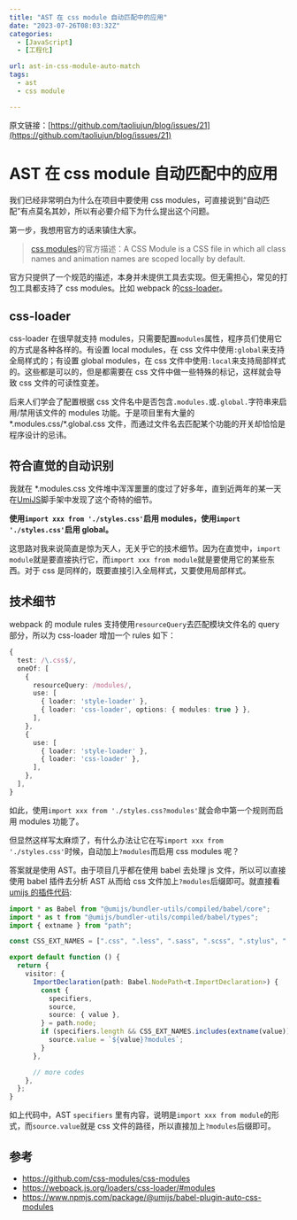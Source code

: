 ```yaml
---
title: "AST 在 css module 自动匹配中的应用"
date: "2023-07-26T08:03:32Z"
categories:
  - [JavaScript]
  - [工程化]

url: ast-in-css-module-auto-match
tags:
  - ast
  - css module

---
```



原文链接：[https://github.com/taoliujun/blog/issues/21](https://github.com/taoliujun/blog/issues/21)

<!--hexo
---
url: ast-in-css-module-auto-match
tags:
  - ast
  - css module
---
-->

# AST 在 css module 自动匹配中的应用

我们已经非常明白为什么在项目中要使用 css modules，可直接说到“自动匹配”有点莫名其妙，所以有必要介绍下为什么提出这个问题。

第一步，我想用官方的话来镇住大家。

> [css modules](https://github.com/css-modules/css-modules)的官方描述：A CSS Module is a CSS file in which all class names and animation names are scoped locally by default.

官方只提供了一个规范的描述，本身并未提供工具去实现。但无需担心，常见的打包工具都支持了 css modules。比如 webpack 的[css-loader](https://webpack.js.org/loaders/css-loader/)。

## css-loader

css-loader 在很早就支持 modules，只需要配置`modules`属性，程序员们使用它的方式是各种各样的。有设置 local modules，在 css 文件中使用`:global`来支持全局样式的；有设置 global modules，在 css 文件中使用`:local`来支持局部样式的。这些都是可以的，但是都需要在 css 文件中做一些特殊的标记，这样就会导致 css 文件的可读性变差。

后来人们学会了配置根据 css 文件名中是否包含`.modules.`或`.global.`字符串来启用/禁用该文件的 modules 功能。于是项目里有大量的*.modules.css/*.global.css 文件，而通过文件名去匹配某个功能的开关却恰恰是程序设计的忌讳。

## 符合直觉的自动识别

我就在 \*.modules.css 文件堆中浑浑噩噩的度过了好多年，直到近两年的某一天在[UmiJS](https://umijs.org/)脚手架中发现了这个奇特的细节。

**使用`import xxx from './styles.css'`启用 modules，使用`import './styles.css'`启用 global。**

这思路对我来说简直是惊为天人，无关乎它的技术细节。因为在直觉中，`import module`就是要直接执行它，而`import xxx from module`就是要使用它的某些东西。对于 css 是同样的，既要直接引入全局样式，又要使用局部样式。

## 技术细节

webpack 的 module rules 支持使用`resourceQuery`去匹配模块文件名的 query 部分，所以为 css-loader 增加一个 rules 如下：

```typescript
{
  test: /\.css$/,
  oneOf: [
    {
      resourceQuery: /modules/,
      use: [
        { loader: 'style-loader' },
        { loader: 'css-loader', options: { modules: true } },
      ],
    },
    {
      use: [
        { loader: 'style-loader' },
        { loader: 'css-loader' },
      ],
    },
  ],
}
```

如此，使用`import xxx from './styles.css?modules'`就会命中第一个规则而启用 modules 功能了。

但显然这样写太麻烦了，有什么办法让它在写`import xxx from './styles.css'`时候，自动加上`?modules`而启用 css modules 呢？

答案就是使用 AST。由于项目几乎都在使用 babel 去处理 js 文件，所以可以直接使用 babel 插件去分析 AST 从而给 css 文件加上`?modules`后缀即可。就直接看[umijs 的插件代码](https://github.com/umijs/umi/blob/master/packages/babel-preset-umi/src/plugins/autoCSSModules.ts):

```typescript
import * as Babel from "@umijs/bundler-utils/compiled/babel/core";
import * as t from "@umijs/bundler-utils/compiled/babel/types";
import { extname } from "path";

const CSS_EXT_NAMES = [".css", ".less", ".sass", ".scss", ".stylus", ".styl"];

export default function () {
  return {
    visitor: {
      ImportDeclaration(path: Babel.NodePath<t.ImportDeclaration>) {
        const {
          specifiers,
          source,
          source: { value },
        } = path.node;
        if (specifiers.length && CSS_EXT_NAMES.includes(extname(value))) {
          source.value = `${value}?modules`;
        }
      },

      // more codes
    },
  };
}
```

如上代码中，AST `specifiers` 里有内容，说明是`import xxx from module`的形式，而`source.value`就是 css 文件的路径，所以直接加上`?modules`后缀即可。

## 参考

- https://github.com/css-modules/css-modules
- https://webpack.js.org/loaders/css-loader/#modules
- https://www.npmjs.com/package/@umijs/babel-plugin-auto-css-modules





